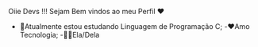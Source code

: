 Oiie Devs !!! Sejam Bem vindos ao meu Perfil ❤️

- 📘Atualmente estou estudando Linguagem de Programação C;
-❤️Amo Tecnologia;
-👩🏻Ela/Dela

